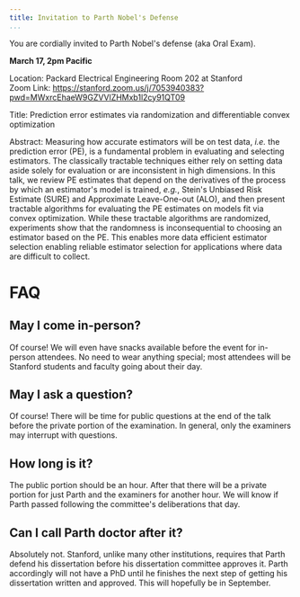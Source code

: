 ```yaml
---
title: Invitation to Parth Nobel's Defense
...
```


You are cordially invited to Parth Nobel's defense (aka Oral Exam).

**March 17, 2pm Pacific**

Location: Packard Electrical Engineering Room 202 at Stanford  
Zoom Link: <https://stanford.zoom.us/j/7053940383?pwd=MWxrcEhaeW9GZVVlZHMxb1l2cy91QT09>

Title: Prediction error estimates via randomization and differentiable convex optimization

Abstract: Measuring how accurate estimators will be on test data, *i.e.* the prediction error (PE), is a fundamental problem in evaluating and selecting estimators. The classically tractable techniques either rely on setting data aside solely for evaluation or are inconsistent in high dimensions. In this talk, we review PE estimates that depend on the derivatives of the process by which an estimator's model is trained, *e.g.*, Stein's Unbiased Risk Estimate (SURE) and Approximate Leave-One-out (ALO), and then present tractable algorithms for evaluating the PE estimates on models fit via convex optimization. While these tractable algorithms are randomized, experiments show that the randomness is inconsequential to choosing an estimator based on the PE. This enables more data efficient estimator selection enabling reliable estimator selection for applications where data are difficult to collect.

# FAQ

## May I come in-person?

Of course! We will even have snacks available before the event for in-person attendees. No need to wear anything special; most attendees will be Stanford students and faculty going about their day.

## May I ask a question?

Of course! There will be time for public questions at the end of the talk before the private portion of the examination.
In general, only the examiners may interrupt with questions.

## How long is it?

The public portion should be an hour. After that there will be a private portion for just Parth and the examiners for another hour.
We will know if Parth passed following the committee's deliberations that day.

## Can I call Parth doctor after it?

Absolutely not. Stanford, unlike many other institutions, requires that Parth defend his dissertation before his dissertation committee approves it.
Parth accordingly will not have a PhD until he finishes the next step of getting his dissertation written and approved.
This will hopefully be in September.
